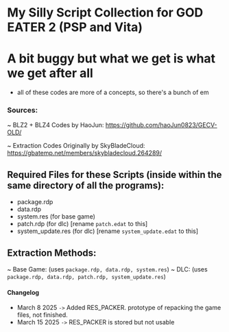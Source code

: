 # My Silly Script Collection for GOD EATER 2 (PSP and Vita)
# A bit buggy but what we get is what we get after all
- all of these codes are more of a concepts, so there's a bunch of em



### Sources:

~ BLZ2 + BLZ4 Codes by HaoJun: https://github.com/haoJun0823/GECV-OLD/

~ Extraction Codes Originally by SkyBladeCloud: https://gbatemp.net/members/skybladecloud.264289/

## Required Files for these Scripts (inside within the same directory of all the programs):
- package.rdp
- data.rdp
- system.res (for base game)
- patch.rdp (for dlc) [rename `patch.edat` to this]
- system_update.res (for dlc) [rename `system_update.edat` to this]

## Extraction Methods:
~ Base Game: (uses `package.rdp, data.rdp, system.res`)
~ DLC: (uses `package.rdp, data.rdp, patch.rdp, system_update.res`)


#### Changelog
- March 8 2025 `->` Added RES_PACKER. prototype of repacking the game files, not finished.
- March 15 2025 `->` RES_PACKER is stored but not usable
